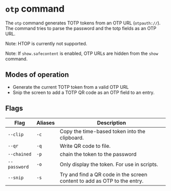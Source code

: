 # `otp` command

The `otp` command generates TOTP tokens from an OTP URL (`otpauth://`).
The command tries to parse the password and the totp fields as an OTP URL.

Note: HTOP is currently not supported.

Note: If `show.safecontent` is enabled, OTP URLs are hidden from the `show` command.

## Modes of operation

* Generate the current TOTP token from a valid OTP URL
* Snip the screen to add a TOTP QR code as an OTP field to an entry.

## Flags

| Flag         | Aliases | Description                                                              |
|--------------|---------|--------------------------------------------------------------------------|
| `--clip`     | `-c`    | Copy the time-based token into the clipboard.                            |
| `--qr`       | `-q`    | Write QR code to file.                                                   |
| `--chained`  | `-p`    | chain the token to the password                                          |
| `--password` | `-o`    | Only display the token. For use in scripts.                              |
| `--snip`     | `-s`    | Try and find a QR code in the screen content to add as OTP to the entry. |

